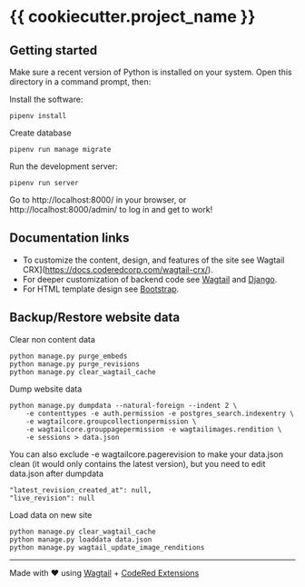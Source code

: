 # {{ cookiecutter.project_name }}

## Getting started

Make sure a recent version of Python is installed on your system.
Open this directory in a command prompt, then:

Install the software:

    pipenv install

Create database

    pipenv run manage migrate

Run the development server:

    pipenv run server

Go to http://localhost:8000/ in your browser, or http://localhost:8000/admin/ to log in and get to work!


## Documentation links

* To customize the content, design, and features of the site see Wagtail CRX](https://docs.coderedcorp.com/wagtail-crx/).
* For deeper customization of backend code see [Wagtail](http://docs.wagtail.io/) and [Django](https://docs.djangoproject.com/).
* For HTML template design see [Bootstrap](https://getbootstrap.com/).


## Backup/Restore website data

Clear non content data

    python manage.py purge_embeds
    python manage.py purge_revisions
    python manage.py clear_wagtail_cache

Dump website data

    python manage.py dumpdata --natural-foreign --indent 2 \
        -e contenttypes -e auth.permission -e postgres_search.indexentry \
        -e wagtailcore.groupcollectionpermission \
        -e wagtailcore.grouppagepermission -e wagtailimages.rendition \
        -e sessions > data.json

You can also exclude -e wagtailcore.pagerevision to make your data.json clean
(it would only contains the latest version), but you need to edit data.json after dumpdata

    "latest_revision_created_at": null,
    "live_revision": null

Load data on new site

    python manage.py clear_wagtail_cache
    python manage.py loaddata data.json
    python manage.py wagtail_update_image_renditions

---

Made with ♥ using [Wagtail](https://wagtail.io/) + [CodeRed Extensions](https://www.coderedcorp.com/cms/)
